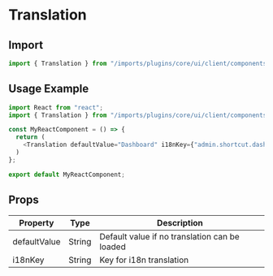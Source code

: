 # Translation

## Import

```javascript
import { Translation } from "/imports/plugins/core/ui/client/components";
```

## Usage Example

```javascript
import React from "react";
import { Translation } from "/imports/plugins/core/ui/client/components";

const MyReactComponent = () => {
  return (
    <Translation defaultValue="Dashboard" i18nKey={"admin.shortcut.dashboardLabel"} />
  )
};

export default MyReactComponent;
```

## Props

Property     | Type   | Description
------------ | ------ | ---------------------------------------------
defaultValue | String | Default value if no translation can be loaded
i18nKey      | String | Key for i18n translation
